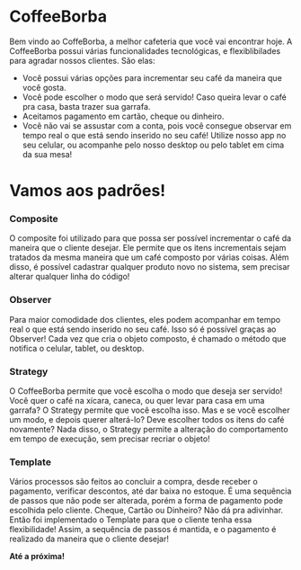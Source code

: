 # CoffeeBorba

Bem vindo ao CoffeBorba, a melhor cafeteria que você vai encontrar hoje.
A CoffeeBorba possui várias funcionalidades tecnológicas, e flexiblibilades para agradar nossos clientes. São elas:

  - Você possui várias opções para incrementar seu café da maneira que você gosta.
  - Você pode escolher o modo que será servido! Caso queira levar o café pra casa, basta trazer sua garrafa.
  - Aceitamos pagamento em cartão, cheque ou dinheiro.
  - Você não vai se assustar com a conta, pois você consegue observar em tempo real o que está sendo inserido no seu café! Utilize nosso app no seu celular, ou acompanhe pelo nosso desktop ou pelo tablet em cima da sua mesa!

# Vamos aos padrões!

### Composite

O composite foi utilizado para que possa ser possível incrementar o café da maneira que o cliente desejar. Ele permite que os itens incrementais sejam tratados da mesma maneira que um café composto por várias coisas. Além disso, é possível cadastrar qualquer produto novo no sistema, sem precisar alterar qualquer linha do código!

### Observer

Para maior comodidade dos clientes, eles podem acompanhar em tempo real o que está sendo inserido no seu café. Isso só é possível graças ao Observer! Cada vez que cria o objeto composto, é chamado o método que notifica o celular, tablet, ou desktop.


### Strategy

O CoffeeBorba permite que você escolha o modo que deseja ser servido! Você quer o café na xícara, caneca, ou quer levar para casa em uma garrafa? O Strategy permite que você escolha isso. Mas e se você escolher um modo, e depois querer alterá-lo? Deve escolher todos os itens do café novamente? Nada disso, o Strategy permite a alteração do comportamento em tempo de execução, sem precisar recriar o objeto!


### Template

Vários processos são feitos ao concluir a compra, desde receber o pagamento, verificar descontos, até dar baixa no estoque. É uma sequência de passos que não pode ser alterada, porém a forma de pagamento pode escolhida pelo cliente. Cheque, Cartão ou Dinheiro? Não dá pra adivinhar. Então foi implementado o Template para que o cliente tenha essa flexibilidade! Assim, a sequência de passos é mantida, e o pagamento é realizado da maneira que o cliente desejar!


**Até a próxima!**
